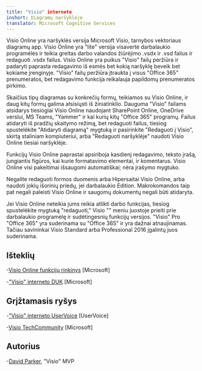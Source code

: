 ```yaml
---
title: "Visio" internete
inshort: Diagramų naršyklėje
translator: Microsoft Cognitive Services
---
```



Visio Online yra naršyklės versija Microsoft Visio, tarnybos vektoriaus diagramų app. Visio Online yra "lite" versija visavertė darbalaukio programėlės ir teikia greitas darbo valandos žiūrėjimo .vsdx ir .vsd failus ir redaguoti .vsdx failus. Visio Online yra puikus "Visio" failų peržiūra ir padaryti paprasta redagavimo iš esmės bet kokią naršyklę beveik bet kokiame įrenginyje. "Visio" failų peržiūra įtraukta į visus "Office 365" prenumeratos, bet redagavimo funkcija reikalauja papildomų prenumeratos pirkimo.

Skaičius tipų diagramas su konkrečių formų, teikiamos su Visio Online, ir daug kitų formų galima atsisiųsti iš žiniatinklio. Dauguma "Visio" failams atsidarys tiesiogiai Visio Online naudojant SharePoint Online, OneDrive verslui, MS Teams, "Yammer" ir kai kurių kitų "Office 365" programų. Failus atidaryti iš pradžių skaitymo režimą, bet redaguoti failus, tiesiog spustelėkite "Atidaryti diagramą" mygtuką ir pasirinkite "Redaguoti į Visio", skirtą staliniam kompiuteriui, arba "Redaguoti naršyklėje" naudoti Visio Online tiesiai naršyklėje.

Funkcijų Visio Online paprastai apsiriboja kasdienį redagavimo, teksto įrašą, jungiantis figūros, kai kurie formatavimo elementai, ir komentarus. Visio Online visi pakeitimai išsaugomi automatiškai; nėra įrašymo mygtuko.

Negalite redaguoti formos duomenis arba Hipersaitai Visio Online, arba naudoti jokių išorinių priedų, jei darbalaukio Edition. Makrokomandos taip pat negali paleisti Visio Online ir saugomų dokumentų negali būti atidaryta.

Jei Visio Online neteikia jums reikia atlikti darbo funkcijas, tiesiog spustelėkite mygtuką "redaguoti," Visio "" meniu juostoje prieiti prie darbalaukio programėlę ir sudėtingesnių funkcijų versijos. "Visio" Pro "Office 365" yra suderinama su "Office 365" ir yra dažnai atnaujinamas. Tačiau savininkai Visio Standard arba Professional 2016 įgalintų juos suderinama.

Išteklių
---------

-[Visio Online funkcijų rinkinys](https://technet.microsoft.com/library/visio-online-service-descriptoin.aspx)
    \[Microsoft\]

-["Visio" interneto DUK](https://support.office.com/en-us/article/Visio-Online-Frequently-Asked-Questions-e6647040-2fca-42ec-9fa5-d16a4e39e0ee?ui=en-US&rs=en-US&ad=US)
    \[Microsoft\]

Grįžtamasis ryšys
---------

-["Visio" interneto UserVoice](https://visio.uservoice.com/forums/368199-visio-online)
    \[UserVoice\]

-[Visio TechCommunity](https://techcommunity.microsoft.com/t5/Visio/ct-p/Visio)
    \[Microsoft\]

Autorius
---------

-[David Parker](https://www.linkedin.com/in/bvisual/), "Visio" MVP



